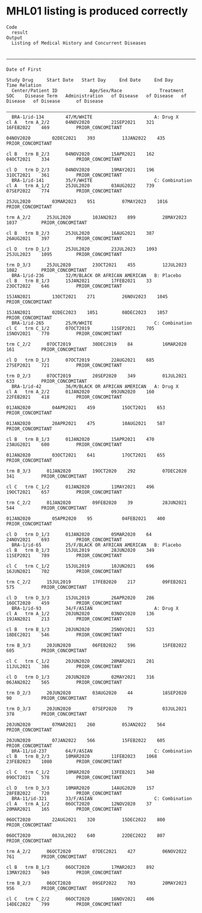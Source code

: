 # MHL01 listing is produced correctly

    Code
      result
    Output
      Listing of Medical History and Concurrent Diseases
      
      ——————————————————————————————————————————————————————————————————————————————————————————————————————————————————————————————————————————————————————————————————————————————————
                                                                                                  Date of First                                                                         
                                                                                                    Study Drug     Start Date   Start Day     End Date     End Day       Time Relation  
      Center/Patient ID            Age/Sex/Race              Treatment      SOC    Disease Term   Administration   of Disease   of Disease   of Disease   of Disease      of Disease    
      ——————————————————————————————————————————————————————————————————————————————————————————————————————————————————————————————————————————————————————————————————————————————————
      BRA-1/id-134        47/M/WHITE                       A: Drug X        cl A   trm A_2/2      04NOV2020        21SEP2021    321          16FEB2022    469          PRIOR_CONCOMITANT
                                                                                                  04NOV2020        02DEC2021    393          13JAN2022    435          PRIOR_CONCOMITANT
                                                                            cl B   trm B_2/3      04NOV2020        15APR2021    162          04OCT2021    334          PRIOR_CONCOMITANT
                                                                            cl D   trm D_2/3      04NOV2020        19MAY2021    196          31OCT2021    361          PRIOR_CONCOMITANT
      BRA-1/id-141        35/F/WHITE                       C: Combination   cl A   trm A_1/2      25JUL2020        03AUG2022    739          07SEP2022    774          PRIOR_CONCOMITANT
                                                                                                  25JUL2020        03MAR2023    951          07MAY2023    1016         PRIOR_CONCOMITANT
                                                                                   trm A_2/2      25JUL2020        10JAN2023    899          28MAY2023    1037         PRIOR_CONCOMITANT
                                                                            cl B   trm B_2/3      25JUL2020        16AUG2021    387          26AUG2021    397          PRIOR_CONCOMITANT
                                                                            cl D   trm D_1/3      25JUL2020        23JUL2023    1093         25JUL2023    1095         PRIOR_CONCOMITANT
                                                                                   trm D_3/3      25JUL2020        23OCT2021    455          12JUL2023    1082         PRIOR_CONCOMITANT
      BRA-1/id-236        32/M/BLACK OR AFRICAN AMERICAN   B: Placebo       cl B   trm B_1/3      15JAN2021        17FEB2021    33           23OCT2022    646          PRIOR_CONCOMITANT
                                                                                                  15JAN2021        13OCT2021    271          26NOV2023    1045         PRIOR_CONCOMITANT
                                                                                                  15JAN2021        02DEC2023    1051         08DEC2023    1057         PRIOR_CONCOMITANT
      BRA-1/id-265        25/M/WHITE                       C: Combination   cl C   trm C_1/2      07OCT2019        11SEP2021    705          15NOV2021    770          PRIOR_CONCOMITANT
                                                                                   trm C_2/2      07OCT2019        30DEC2019    84           16MAR2020    161          PRIOR_CONCOMITANT
                                                                            cl D   trm D_1/3      07OCT2019        22AUG2021    685          27SEP2021    721          PRIOR_CONCOMITANT
                                                                                   trm D_2/3      07OCT2019        20SEP2020    349          01JUL2021    633          PRIOR_CONCOMITANT
      BRA-1/id-42         36/M/BLACK OR AFRICAN AMERICAN   A: Drug X        cl A   trm A_2/2      01JAN2020        09JUN2020    160          22FEB2021    418          PRIOR_CONCOMITANT
                                                                                                  01JAN2020        04APR2021    459          15OCT2021    653          PRIOR_CONCOMITANT
                                                                                                  01JAN2020        20APR2021    475          10AUG2021    587          PRIOR_CONCOMITANT
                                                                            cl B   trm B_1/3      01JAN2020        15APR2021    470          23AUG2021    600          PRIOR_CONCOMITANT
                                                                                                  01JAN2020        03OCT2021    641          17OCT2021    655          PRIOR_CONCOMITANT
                                                                                   trm B_3/3      01JAN2020        19OCT2020    292          07DEC2020    341          PRIOR_CONCOMITANT
                                                                            cl C   trm C_1/2      01JAN2020        11MAY2021    496          19OCT2021    657          PRIOR_CONCOMITANT
                                                                                   trm C_2/2      01JAN2020        09FEB2020    39           28JUN2021    544          PRIOR_CONCOMITANT
                                                                                                  01JAN2020        05APR2020    95           04FEB2021    400          PRIOR_CONCOMITANT
                                                                            cl D   trm D_1/3      01JAN2020        05MAR2020    64           24NOV2021    693          PRIOR_CONCOMITANT
      BRA-1/id-65         25/F/BLACK OR AFRICAN AMERICAN   B: Placebo       cl B   trm B_1/3      15JUL2019        28JUN2020    349          11SEP2021    789          PRIOR_CONCOMITANT
                                                                            cl C   trm C_1/2      15JUL2019        10JUN2021    696          16JUN2021    702          PRIOR_CONCOMITANT
                                                                                   trm C_2/2      15JUL2019        17FEB2020    217          09FEB2021    575          PRIOR_CONCOMITANT
                                                                            cl D   trm D_3/3      15JUL2019        26APR2020    286          16OCT2020    459          PRIOR_CONCOMITANT
      BRA-1/id-93         34/F/ASIAN                       A: Drug X        cl A   trm A_1/2      20JUN2020        03NOV2020    136          19JAN2021    213          PRIOR_CONCOMITANT
                                                                            cl B   trm B_1/3      20JUN2020        25NOV2021    523          18DEC2021    546          PRIOR_CONCOMITANT
                                                                                   trm B_3/3      20JUN2020        06FEB2022    596          15FEB2022    605          PRIOR_CONCOMITANT
                                                                            cl C   trm C_1/2      20JUN2020        28MAR2021    281          11JUL2021    386          PRIOR_CONCOMITANT
                                                                            cl D   trm D_1/3      20JUN2020        02MAY2021    316          06JAN2022    565          PRIOR_CONCOMITANT
                                                                                   trm D_2/3      20JUN2020        03AUG2020    44           18SEP2020    90           PRIOR_CONCOMITANT
                                                                                   trm D_3/3      20JUN2020        07SEP2020    79           03JUL2021    378          PRIOR_CONCOMITANT
                                                                                                  20JUN2020        07MAR2021    260          05JAN2022    564          PRIOR_CONCOMITANT
                                                                                                  20JUN2020        07JAN2022    566          15FEB2022    605          PRIOR_CONCOMITANT
      BRA-11/id-237       64/F/ASIAN                       C: Combination   cl B   trm B_2/3      10MAR2020        11FEB2023    1068         23FEB2023    1080         PRIOR_CONCOMITANT
                                                                            cl C   trm C_1/2      10MAR2020        13FEB2021    340          09OCT2021    578          PRIOR_CONCOMITANT
                                                                            cl D   trm D_3/3      10MAR2020        14AUG2020    157          28FEB2022    720          PRIOR_CONCOMITANT
      BRA-11/id-321       33/F/ASIAN                       C: Combination   cl A   trm A_1/2      06OCT2020        12NOV2020    37           20MAR2021    165          PRIOR_CONCOMITANT
                                                                                                  06OCT2020        22AUG2021    320          15DEC2022    800          PRIOR_CONCOMITANT
                                                                                                  06OCT2020        08JUL2022    640          22DEC2022    807          PRIOR_CONCOMITANT
                                                                                   trm A_2/2      06OCT2020        07DEC2021    427          06NOV2022    761          PRIOR_CONCOMITANT
                                                                            cl B   trm B_1/3      06OCT2020        17MAR2023    892          13MAY2023    949          PRIOR_CONCOMITANT
                                                                                   trm B_2/3      06OCT2020        09SEP2022    703          20MAY2023    956          PRIOR_CONCOMITANT
                                                                            cl C   trm C_2/2      06OCT2020        16NOV2021    406          14DEC2022    799          PRIOR_CONCOMITANT

